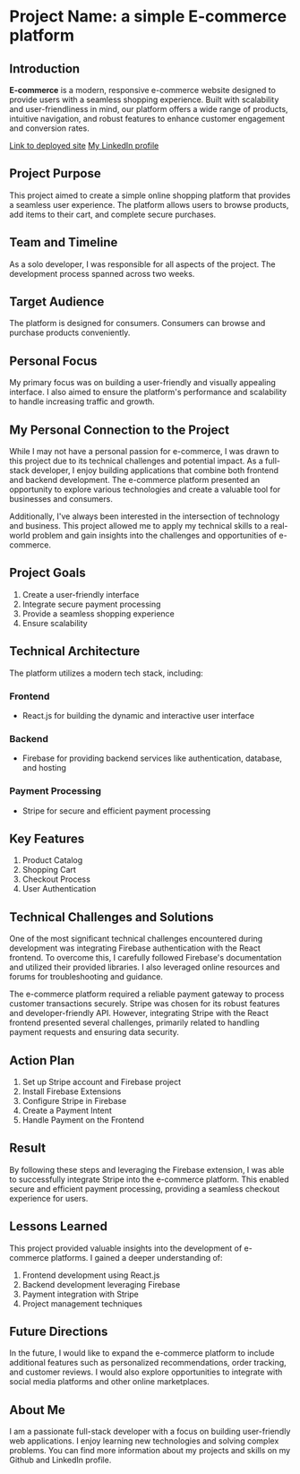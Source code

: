 # Project Name: a simple E-commerce platform

## Introduction

**E-commerce** is a modern, responsive e-commerce website designed to provide users with a seamless shopping experience. Built with scalability and user-friendliness in mind, our platform offers a wide range of products, intuitive navigation, and robust features to enhance customer engagement and conversion rates.

[Link to deployed site](https://e-commerce-483ac.firebaseapp.com)
[My LinkedIn profile](https://www.linkedin.com/in/faresyigeremu)

## Project Purpose

This project aimed to create a simple online shopping platform that provides a seamless user experience. The platform allows users to browse products, add items to their cart, and complete secure purchases.

## Team and Timeline

As a solo developer, I was responsible for all aspects of the project. The development process spanned across two weeks.

## Target Audience

The platform is designed for consumers. Consumers can browse and purchase products conveniently.

## Personal Focus

My primary focus was on building a user-friendly and visually appealing interface. I also aimed to ensure the platform's performance and scalability to handle increasing traffic and growth.

## My Personal Connection to the Project

While I may not have a personal passion for e-commerce, I was drawn to this project due to its technical challenges and potential impact. As a full-stack developer, I enjoy building applications that combine both frontend and backend development. The e-commerce platform presented an opportunity to explore various technologies and create a valuable tool for businesses and consumers.

Additionally, I've always been interested in the intersection of technology and business. This project allowed me to apply my technical skills to a real-world problem and gain insights into the challenges and opportunities of e-commerce.

## Project Goals

1. Create a user-friendly interface
2. Integrate secure payment processing
3. Provide a seamless shopping experience
4. Ensure scalability

## Technical Architecture

The platform utilizes a modern tech stack, including:

### Frontend
- React.js for building the dynamic and interactive user interface

### Backend
- Firebase for providing backend services like authentication, database, and hosting

### Payment Processing
- Stripe for secure and efficient payment processing

## Key Features

1. Product Catalog
2. Shopping Cart
3. Checkout Process
4. User Authentication

## Technical Challenges and Solutions

One of the most significant technical challenges encountered during development was integrating Firebase authentication with the React frontend. To overcome this, I carefully followed Firebase's documentation and utilized their provided libraries. I also leveraged online resources and forums for troubleshooting and guidance.

The e-commerce platform required a reliable payment gateway to process customer transactions securely. Stripe was chosen for its robust features and developer-friendly API. However, integrating Stripe with the React frontend presented several challenges, primarily related to handling payment requests and ensuring data security.

## Action Plan

1. Set up Stripe account and Firebase project
2. Install Firebase Extensions
3. Configure Stripe in Firebase
4. Create a Payment Intent
5. Handle Payment on the Frontend

## Result

By following these steps and leveraging the Firebase extension, I was able to successfully integrate Stripe into the e-commerce platform. This enabled secure and efficient payment processing, providing a seamless checkout experience for users.

## Lessons Learned

This project provided valuable insights into the development of e-commerce platforms. I gained a deeper understanding of:

1. Frontend development using React.js
2. Backend development leveraging Firebase
3. Payment integration with Stripe
4. Project management techniques

## Future Directions

In the future, I would like to expand the e-commerce platform to include additional features such as personalized recommendations, order tracking, and customer reviews. I would also explore opportunities to integrate with social media platforms and other online marketplaces.

## About Me

I am a passionate full-stack developer with a focus on building user-friendly web applications. I enjoy learning new technologies and solving complex problems. You can find more information about my projects and skills on my Github and LinkedIn profile.
